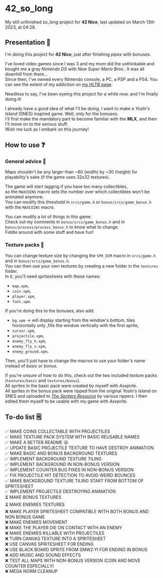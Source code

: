 # 42_so_long

My still unfinished *so_long* project for **42 Nice**, last updated on March 13th 2023, at 04:28.

## Presentation 👾

I'm doing this project for **42 Nice**, just after finishing *pipex* with bonuses.

I've loved video games since I was 3 and my mom did the unthinkable and bought me a gray *Nintendo DS* with *New Super Mario Bros.*. It was all downhill from there...  
Since then, I've owned every Nintendo console, a PC, a PSP and a PS4. You can see the extent of my addiction on [my HLTB page].

[my HLTB page]: https://howlongtobeat.com/user/SCOUNDREL

Needless to say, I've been eyeing this project for a while now, and I'm finally doing it!

I already have a good idea of what I'll be doing, I want to make a *Yoshi's Island* (SNES) inspired game. Well, only for the bonuses.  
I'll first make the mandatory part to become familiar with the **MLX**, and then I'll move on to the serious stuff.  
Wish me luck as I embark on this journey!

## How to use ❓

### General advice 🧰

Maps shouldn't be any larger than ~60 (width) by ~30 (height) for playability's sake (if the game uses 32x32 textures).  
  
The game will start lagging if you have too many collectibles,  
so the `MAXCOINS` macro sets the number over which collectibles won't be animated anymore.  
You can modify this threshold in `srcs/game.h` or `bonus/srcs/game_bonus.h` with the `MAXCOINS` macro.  
  
You can modify a lot of things in this game.  
Check out my comments in `bonus/srcs/game_bonus.h` and in `bonus/process/process_bonus.h` to know what to change.  
Fiddle around with some stuff and have fun!  

### Texture packs 🎨

You can change texture size by changing the `SPR_DIM` macro in `srcs/game.h` and in `bonus/srcs/game_bonus.h`.  
You can then use your own textures by creating a new folder in the `textures` folder.  
In it, you'll need spritesheets with these names:
- `map.xpm`,
- `coin.xpm`,
- `player.xpm`,
- `font.xpm`.  

If you're doing this to the bonuses, also add:
- `bg.xpm` -> will display starting from the window's bottom, tiles horizontally only ,fills the window vertically with the first sprite,
- `cursor.xpm`,
- `projectile.xpm`,
- `enemy_fly_h.xpm`,
- `enemy_fly_v.xpm`,
- `enemy_ground.xpm`.  

Then, you'll just have to change the macros to use your folder's name instead of *basic* or *bonus*.  

If you're unsure of how to do this, check out the two included texture packs (`textures/basic` and `textures/bonus`).  
All sprites in the basic pack were created by myself with *Aseprite*.  
All sprites in the bonus pack were ripped from the original *Yoshi's Island* on SNES and uploaded to *[The Spriters Resource]* by various rippers. I then edited them myself to be usable with my game with *Aseprite*.  
  
[The Spriters Resource]: https://www.spriters-resource.com/snes/yoshiisland/

## To-do list 🗒️ 

✅ MAKE COINS COLLECTABLE WITH PROJECTILES  
✅ MAKE TEXTURE PACK SYSTEM WITH BASIC REUSABLE NAMES  
✅ MAKE A BETTER README 😜  
✅ UPDATE BASIC PROJECTILE TEXTURE TO HAVE DESTROY ANIMATION  
✅ MAKE BASIC AND BONUS BACKGROUND TEXTURES  
✅ IMPLEMENT BACKGROUND TEXTURE TILING  
✅ IMPLEMENT BACKGROUND IN NON-BONUS VERSION  
✅ IMPLEMENT COUNTER BUG FIXES IN NON-BONUS VERSION  
✅ FIX PROJECTILE HIT DETECTION TO AVOID WEIRD BOUNCES  
✅ MAKE BACKGROUND TEXTURE TILING START FROM BOTTOM OF SPRITESHEET  
✅ IMPLEMENT PROJECTILE DESTROYING ANIMATION  
⏳ MAKE BONUS TEXTURES  
⏳ MAKE ENEMIES TEXTURES  
❌ MAKE PLAYER SPRITESHEET COMPATIBLE WITH BOTH BONUS AND NON BONUS GAME  
❌ MAKE ENEMIES MOVEMENT  
❌ MAKE THE PLAYER DIE ON CONTACT WITH AN ENEMY  
❌ MAKE ENEMIES KILLABLE WITH PROJECTILES  
❌ TURN CANVAS TEXTURE INTO A SPRITESHEET  
❌ USE CANVAS SPRITESHEET FOR ENDING  
❌ USE BLACK BOARD SPRITE FROM SMW2:YI FOR ENDING IN BONUS  
❌ ADD MUSIC AND SOUND EFFECTS  
❌ TEST ALL MAPS WITH NON-BONUS VERSION (COIN AND MOVE COUNTER ESPECIALLY)  
❌ MEGA NORM CLEANUP  
